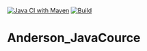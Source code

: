 [![Java CI with Maven](https://github.com/VitaliyPunko/Anderson_JavaCource/actions/workflows/maven.yml/badge.svg?branch=main)](https://github.com/VitaliyPunko/Anderson_JavaCource/actions/workflows/maven.yml)
[![Build](https://github.com/VitaliyPunko/Anderson_JavaCource/actions/workflows/build.yml/badge.svg?branch=main)](https://github.com/VitaliyPunko/Anderson_JavaCource/actions/workflows/build.yml)
# Anderson_JavaCource
